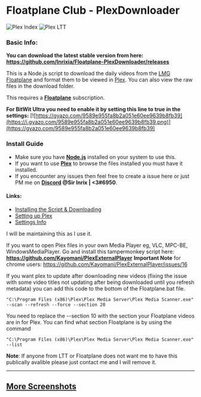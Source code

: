 # Floatplane Club - PlexDownloader

![Plex Index](https://i.gyazo.com/83f1f94798659d1ce067cca7d2b814c5.png)
![Plex LTT](https://i.gyazo.com/cabe7fe239e86759bc5bedd74f633b9b.jpg)

### Basic Info:

**You can download the latest stable version from here: https://github.com/Inrixia/Floatplane-PlexDownloader/releases**

This is a Node.js script to download the daily videos from the [LMG Floatplane](https://linustechtips.com/main/store/) and format them to be viewed in [Plex](https://www.plex.tv/). You can also  view the raw files in the download folder.

This requires a **[Floatplane](https://linustechtips.com/main/store/)** subscription.

**For BitWit Ultra you need to enable it by setting this line to true in the settings:**
[![https://gyazo.com/9589e955fa8b2a051e60ee9639b8fb39](https://i.gyazo.com/9589e955fa8b2a051e60ee9639b8fb39.png)](https://gyazo.com/9589e955fa8b2a051e60ee9639b8fb39)

### **Install Guide**

 * Make sure you have **[Node.js](https://nodejs.org/en/)** installed on your system to use this.
 * If you want to use **[Plex](https://www.plex.tv/)** to browse the files installed you must have it installed.
 * If you encounter any issues then feel free to create a issue here or just PM me on **[Discord](https://discordapp.com/) @Sir Inrix | <3#6950**.

#### Links:
 * [Installing the Script & Downloading](https://github.com/Inrixia/Floatplane-PlexDownloader/blob/master/wiki/script.md)
 * [Setting up Plex](https://github.com/Inrixia/Floatplane-PlexDownloader/blob/master/wiki/plex.md)
 * [Settings Info](https://github.com/Inrixia/Floatplane-PlexDownloader/blob/master/wiki/script.md)

I will be maintaining this as I use it.

If you want to open Plex files in your own Media Player eg, VLC, MPC-BE, WindowsMediaPlayer. Go and install this tampermonkey script here: **https://github.com/Kayomani/PlexExternalPlayer** **Important Note** for chrome users: https://github.com/Kayomani/PlexExternalPlayer/issues/16

If you want plex to update after downloading new videos (fixing the issue with some video titles not updating after being downloaded until you refresh metadata) you can add this code to the bottom of the Floatplane.bat file.

```"C:\Program Files (x86)\Plex\Plex Media Server\Plex Media Scanner.exe" --scan --refresh --force --section 20```

You need to replace the --section 10 with the section your Floatplane videos are in for Plex. You can find what section Floatplane is by using the command

```"C:\Program Files (x86)\Plex\Plex Media Server\Plex Media Scanner.exe" --list```

**Note**: If anyone from LTT or Floatplane does not want me to have this publically avalible please just contact me and I will remove it.

---
## [More Screenshots](https://imgur.com/a/LdY1B)
